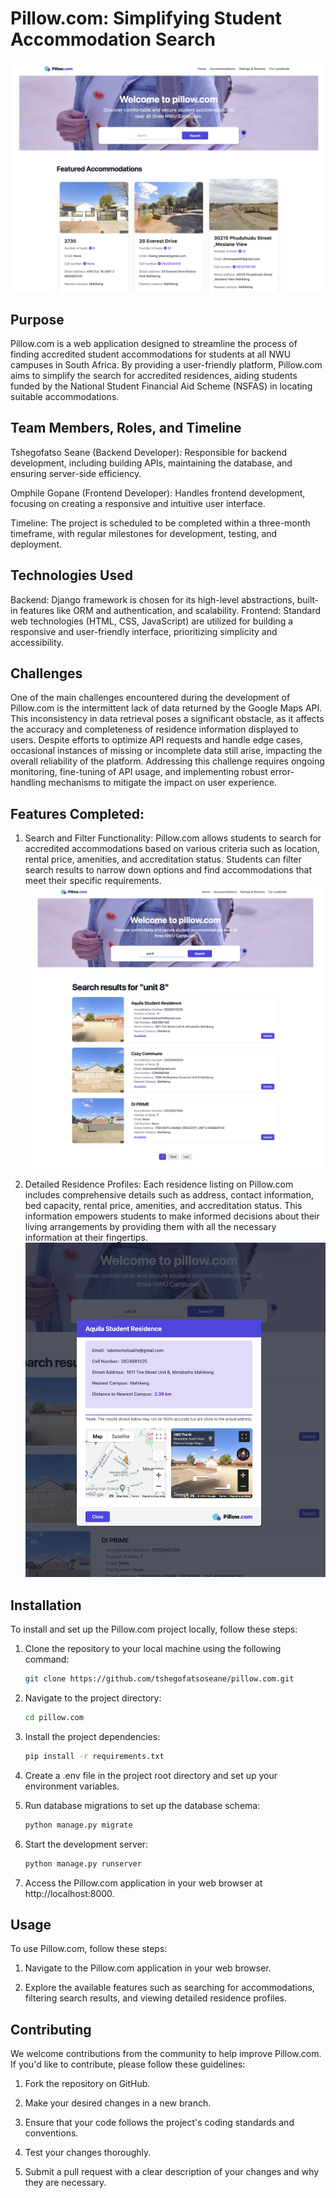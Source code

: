 # Pillow.com: Simplifying Student Accommodation Search

![Hompage screenshot](home.png)

## Purpose
Pillow.com is a web application designed to streamline the process of finding accredited student accommodations for students at all NWU campuses in South Africa. By providing a user-friendly platform, Pillow.com aims to simplify the search for accredited residences, aiding students funded by the National Student Financial Aid Scheme (NSFAS) in locating suitable accommodations.

## Team Members, Roles, and Timeline
Tshegofatso Seane (Backend Developer): Responsible for backend development, including building APIs, maintaining the database, and ensuring server-side efficiency.

Omphile Gopane (Frontend Developer): Handles frontend development, focusing on creating a responsive and intuitive user interface.

Timeline: The project is scheduled to be completed within a three-month timeframe, with regular milestones for development, testing, and deployment.

## Technologies Used
Backend: Django framework is chosen for its high-level abstractions, built-in features like ORM and authentication, and scalability.
Frontend: Standard web technologies (HTML, CSS, JavaScript) are utilized for building a responsive and user-friendly interface, prioritizing simplicity and accessibility.

## Challenges
One of the main challenges encountered during the development of Pillow.com is the intermittent lack of data returned by the Google Maps API. This inconsistency in data retrieval poses a significant obstacle, as it affects the accuracy and completeness of residence information displayed to users. Despite efforts to optimize API requests and handle edge cases, occasional instances of missing or incomplete data still arise, impacting the overall reliability of the platform. Addressing this challenge requires ongoing monitoring, fine-tuning of API usage, and implementing robust error-handling mechanisms to mitigate the impact on user experience.

## Features Completed:

1. Search and Filter Functionality: Pillow.com allows students to search for accredited accommodations based on various criteria such as location, rental price, amenities, and accreditation status. Students can filter search results to narrow down options and find accommodations that meet their specific requirements.
![HSearch screenshot](search.png)


3. Detailed Residence Profiles: Each residence listing on Pillow.com includes comprehensive details such as address, contact information, bed capacity, rental price, amenities, and accreditation status. This information empowers students to make informed decisions about their living arrangements by providing them with all the necessary information at their fingertips.
![HDetails screenshot](details.png)

## Installation
To install and set up the Pillow.com project locally, follow these steps:

1. Clone the repository to your local machine using the following command:

   ```bash
   git clone https://github.com/tshegofatsoseane/pillow.com.git

2. Navigate to the project directory:

   ```bash
   cd pillow.com

3. Install the project dependencies:

    ```bash
    pip install -r requirements.txt
    
4. Create a .env file in the project root directory and set up your environment variables.

5. Run database migrations to set up the database schema:

   ```bash
   python manage.py migrate

6. Start the development server:

   ```bash
   python manage.py runserver

7. Access the Pillow.com application in your web browser at http://localhost:8000.
   
## Usage
To use Pillow.com, follow these steps:

1. Navigate to the Pillow.com application in your web browser.

2. Explore the available features such as searching for accommodations, filtering search results, and viewing detailed residence profiles.


## Contributing
We welcome contributions from the community to help improve Pillow.com. If you'd like to contribute, please follow these guidelines:

1. Fork the repository on GitHub.

2. Make your desired changes in a new branch.

3. Ensure that your code follows the project's coding standards and conventions.

4. Test your changes thoroughly.

5. Submit a pull request with a clear description of your changes and why they are necessary.

